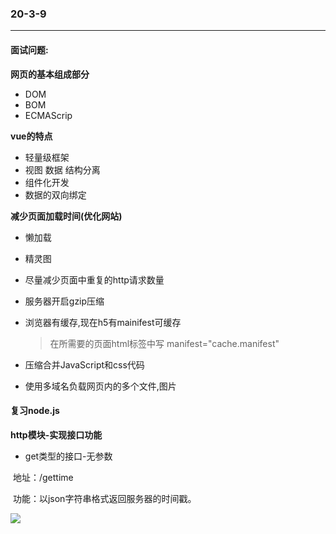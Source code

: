 

### 20-3-9 

------

#### 面试问题:

  **网页的基本组成部分**

- DOM
- BOM
- ECMAScrip

**vue的特点**

- 轻量级框架
- 视图 数据 结构分离
- 组件化开发
- 数据的双向绑定

**减少页面加载时间(优化网站)**

- 懒加载

- 精灵图

- 尽量减少页面中重复的http请求数量

- 服务器开启gzip压缩

- 浏览器有缓存,现在h5有mainifest可缓存

  > 在所需要的页面html标签中写 manifest="cache.manifest"

- 压缩合并JavaScript和css代码

- 使用多域名负载网页内的多个文件,图片





#### 复习node.js

**http模块-实现接口功能**

- get类型的接口-无参数

​        地址：/gettime

​        功能：以json字符串格式返回服务器的时间戳。

![](C:\Users\王愉祯\Desktop\Snipaste_2020-03-09_20-08-18.png)

